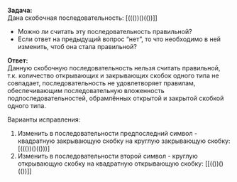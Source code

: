 **Задача:**\
Дана скобочная последовательность: [((())()(())]]
- Можно ли считать эту последовательность правильной?
- Если ответ на предыдущий вопрос “нет”, то что необходимо в ней изменить, чтоб она стала правильной?

**Ответ:**\
Данную скобочную последовательность нельзя считать правильной, т.к. количество открывающих 
и закрывающих скобок одного типа не совпадает, последовательность не удовлетворяет правилам, 
обеспечивающим последовательную вложенность подпоследовательностей, 
обрамлённых открытой и закрытой скобкой одного типа.

Варианты исправления:
1. Изменить в последовательности предпоследний символ - квадратную закрывающую скобку 
на круглую закрывающую скобку: [((())()(()))] 
2. Изменить в последовательности второй символ - круглую открывающую скобку 
на квадратную открывающую скобку: [[(())()(())]]
 